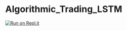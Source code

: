 # Algorithmic_Trading_LSTM
[![Run on Repl.it](https://replit.com/badge/github/quedogf94/Algorithmic_Trading_LSTM)](https://replit.com/new/github/quedogf94/Algorithmic_Trading_LSTM)

